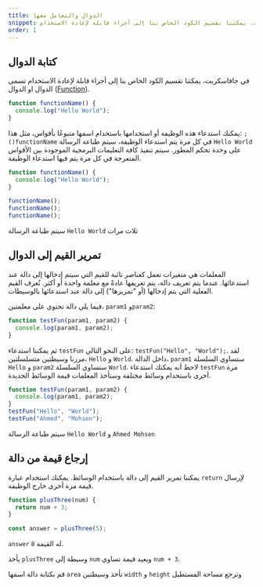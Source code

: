 ```yaml
---
title: الدوال والتعامل معها
snippet: في جافاسكربت، يمكننا تقسيم الكود الخاص بنا إلى أجزاء قابلة لإعادة الاستخدام
order: 1
---
```


## كتابة الدوال

في جافاسكربت، يمكننا تقسيم الكود الخاص بنا إلى أجزاء قابلة لإعادة الاستخدام تسمى
الدوال او الدوال
([Function](https://developer.mozilla.org/en-US/docs/Web/JavaScript/Reference/Global_Objects/Function)).

```js
function functionName() {
  console.log("Hello World");
}
```

يمكنك استدعاء هذه الوظيفة أو استخدامها باستخدام اسمها متبوعًا بأقواس، مثل هذا:
`;()functionName` في كل مرة يتم استدعاء الوظيفة، سيتم طباعة الرسالة
`Hello World` على وحدة تحكم المطور. سيتم تنفيذ كافة التعليمات البرمجية الموجودة
بين الأقواس المتعرجة في كل مرة يتم فيها استدعاء الوظيفة.

```js
function functionName() {
  console.log("Hello World");
}

functionName();
functionName();
functionName();
```

سيتم طباعة الرسالة `Hello World` ثلاث مرات

## تمرير القيم إلى الدوال

المعلمات هي متغيرات تعمل كعناصر نائبة للقيم التي سيتم إدخالها إلى دالة عند
استدعائها. عندما يتم تعريف دالة، يتم تعريفها عادةً مع معلمة واحدة أو أكثر. تُعرف
القيم الفعلية التي يتم إدخالها (أو "تمريرها") إلى دالة عند استدعائها بالوسيطات.

فيما يلي دالة تحتوي على معلمتين، `param1` و`param2`:

```js
function testFun(param1, param2) {
  console.log(param1, param2);
}
```

ثم يمكننا استدعاء `testFun` على النحو التالي: `testFun("Hello", "World");`. لقد
مررنا وسيطتين متسلسلتين، `Hello` و `World`. داخل الدالة، `param1` ستساوي السلسلة
`Hello` و `param2` ستساوي السلسلة `World`. لاحظ أنه يمكنك استدعاء `testFun` مرة
أخرى باستخدام وسائط مختلفة وستأخذ المعلمات قيمة الوسائط الجديدة.

```js
function testFun(param1, param2) {
  console.log(param1, param2);
}
testFun("Hello", "World");
testFun("Ahmed", "Mohsen");
```

سيتم طباعة الرسالة `Hello World` و `Ahmed Mohsen`

## إرجاع قيمة من دالة

يمكننا تمرير القيم إلى دالة باستخدام الوسائط. يمكنك استخدام عبارة `return`
لإرسال قيمة مرة أخرى خارج الوظيفة.

```js
function plusThree(num) {
  return num + 3;
}

const answer = plusThree(5);
```

`answer` له القيمة `8`.

يأخذ `plusThree` وسيطة إلى `num` ويعيد قيمة تساوي `num + 3`.

<div class="quiz">
قم بكتابة دالة اسمها <code>area</code> تأخذ وسيطتين <code>width</code> و <code>height</code> وترجع مساحة المستطيل
</div>
